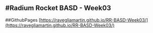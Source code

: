 #Radium Rocket BASD - Week03
---
##GithubPages
[https://ravegliamartin.github.io/RR-BASD-Week03/](https://ravegliamartin.github.io/RR-BASD-Week03/)
